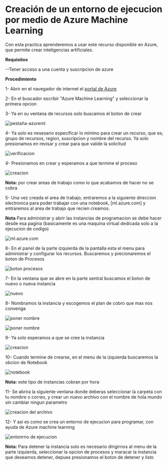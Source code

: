 # Creación de un entorno de ejecucion por medio de Azure Machine Learning

Con esta practica aprenderemos a usar este recurso disponible en Azure, que permite crear inteligencias artificiales.

**Requisitos**

--Tener acceso a una cuenta y suscripcion de azure

**Procedimiento**

1- Abrir en el navegador de internet el [portal de Azure](portal.azure.com)

2- En el buscador escribir "Azure Machine Learning" y seleccionar la primera opcion

3- Ya en su ventana de recursos solo buscamos el boton de crear

![pestaña-azureml](imagenes/pestaña-azureml.png)

4- Ya solo es nesesario especificar lo minimo para crear un recurso, que es; grupo de recursos, region, suscripcion y nombre del recurso. Ya solo presionamos en revisar y crear para que valide la solicitud

![verificacion](imagenes/verficacion.png)

4- Presionamos en crear y esperamos a que termine el proceso

![creacion](imagenes/creacion.png)

**Nota:** por crear areas de trabajo como lo que acabamos de hacer no se cobra

5- Una vez creada el area de trabajo, entraremos a la siguiente direccion electronica para poder trabajar con una notebook, [ml.azure.com] y entraremos al area de trabajo que recien creamos.

**Nota** Para administrar y abrir las instancias de programacion se debe hacer desde esa pagina (basicamente es una maquina virtual dedicada solo a la ejecucion de codigo)

![ml.azure.com](imagenes/ml.azure.com.png)

6- En el panel de la parte izquierda de la pantalla esta el menu para administrar y configurar los recursos. Buscaremos y precionaremos el boton de Procesos

![boton procesos](imagenes/boton-procesos.png)

7- En la ventana que se abre en la parte sentral buscamos el boton de nuevo o nueva instancia

![nuevo](imagenes/crearnueva-instanciadeproceso.png)

8- Nombramos la instancia y escogemos el plan de cobro que mas nos convenga

![poner nombre](imagenes/nombrar-instancia.png)

![poner nombre](imagenes/escojer-plan.png)

9- Ya solo esperamos a que se cree la instancia

![creacion](imagenes/creacion-de-instancia.png)

10- Cuando termine de crearse, en el menu de la izquierda buscaremos la obcion de Notebook

![notebook](imagenes/notebooks.png)

**Nota:** este tipo de instancias cobran por hora

11- Se abrira la siguiente ventana donde deberas seleccionar la carpeta con tu nombre o correo, y crear un nuevo archivo con el nombre de hola mundo sin cambiar ningun parametro

![creacion del archivo](imagenes/cracion-archivo.png)

12- Y asi es como se crea un entorno de ejecucion para programar, con ayuda de Azure machine learning

![entonrno de ejecucion](imagenes/entorno-de-ejecucion.png)

**Nota:** Para detener la instancia solo es necesario dirigirnos al menu de la parte izquierda, seleccionar la opcion de procesos y maracar la instancia que deseamos detener, depues presionamos el boton de detener y listo